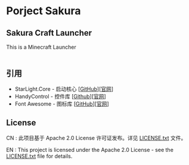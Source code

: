 # Porject Sakura<br>
## Sakura Craft Launcher<br>
This is a Minecraft Launcher<br>
<br>

## 引用
- StarLight.Core - 启动核心 [[GitHub](https://github.com/Ink-Marks-Studio/StarLight.Core/)][[官网](https://mohen.wiki/)]
- HandyControl - 控件库 [[Github](https://github.com/HandyOrg/HandyControl/)][[官网](https://handyorg.github.io/handycontrol/)]
- Font Awesome - 图标库 [[GitHub](https://github.com/FortAwesome/Font-Awesome/)][[官网](https://fontawesome.com/)]

## License
CN : 此项目基于 Apache 2.0 License 许可证发布。详见 [LICENSE.txt](LICENSE.txt) 文件。

EN : This project is licensed under the Apache 2.0 License - see the [LICENSE.txt](LICENSE.txt) file for details.
